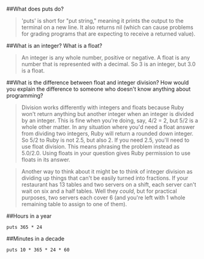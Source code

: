 ##What does puts do?

>'puts' is short for "put string," meaning it prints the output to the terminal on a new line. It also returns nil (which can cause problems for grading programs that are expecting to receive a returned value).

##What is an integer? What is a float?

>An integer is any whole number, positive or negative. A float is any number that is represented with a decimal. So 3 is an integer, but 3.0 is a float.

##What is the difference between float and integer division? How would you explain the difference to someone who doesn't know anything about programming?

>Division works differently with integers and floats because Ruby won't return anything but another integer when an integer is divided by an integer. This is fine when you're doing, say, 4/2 = 2, but 5/2 is a whole other matter. In any situation where you'd need a float answer from dividing two integers, Ruby will return a rounded down integer. So 5/2 to Ruby is not 2.5, but also 2. If you need 2.5, you'll need to use float division. This means phrasing the problem instead as 5.0/2.0. Using floats in your question gives Ruby permission to use floats in its answer.

>Another way to think about it might be to think of integer division as dividing up things that can't be easily turned into fractions. If your restaurant has 13 tables and two servers on a shift, each server can't wait on six and a half tables. Well they *could*, but for practical purposes, two servers each cover 6 (and you're left with 1 whole remaining table to assign to one of them).

##Hours in a year
```
puts 365 * 24
```

##Minutes in a decade
```
puts 10 * 365 * 24 * 60
```